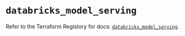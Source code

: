 # `databricks_model_serving`

Refer to the Terraform Registory for docs: [`databricks_model_serving`](https://registry.terraform.io/providers/databricks/databricks/1.26.0/docs/resources/model_serving).
